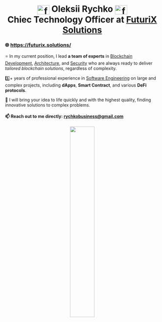 <h1 align="center">
<img align="center" src="https://futurix.solutions/_next/static/media/logo-small.fbc43e61.svg" alt="futurix solutions" height="30" width="40" /> Oleksii Rychko <img align="center" src="https://futurix.solutions/_next/static/media/logo-small.fbc43e61.svg" alt="futurix solutions" height="30" width="40" />
<br/>
Chiec Technology Officer at <a href="https://futurix.solutions/" target="blank">FuturiX Solutions</a>
</h1>

<h3>🌐 <a href="https://futurix.solutions/" target="blank">https://futurix.solutions/</a></h3>

⭐ In my current position, I lead <b>a team of experts</b> in <u>Blockchain Development</u>, <u>Architecture</u>, and <u>Security</u> who are always ready to deliver <i>tailored blockchain solutions</i>, regardless of complexity.  

5️⃣+ years of professional experience in <u>Software Engineering</u> on large and complex projects, including <b>dApps</b>, <b>Smart Contract</b>, and various <b>DeFi protocols</b>.  

🎯 I will bring your idea to life quickly and with the highest quality, finding innovative solutions to complex problems.

<h4>📫 Reach out to me directly: <a href="mailto:rychkobusiness@gmail.com" target="blank">rychkobusiness@gmail.com</a></h4>

<p align="center">
<a href="https://futurix.solutions/">
<img style="width: 40%;height: 40%;display: block;margin-left: auto;margin-right: auto;" src="https://github.com/user-attachments/assets/8453e1bd-d421-45be-b03e-0e058c66ea35" />
</a>
</p> 
